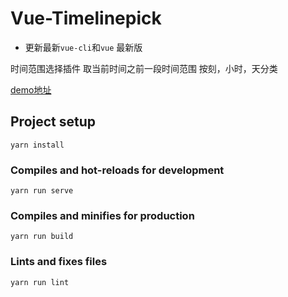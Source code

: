 # Vue-Timelinepick
- 更新最新`vue-cli`和`vue` 最新版

时间范围选择插件 取当前时间之前一段时间范围  按刻，小时，天分类

[demo地址](https://yelingfeng.github.io/vue-timelinepick/)

## Project setup
```
yarn install
```

### Compiles and hot-reloads for development
```
yarn run serve
```

### Compiles and minifies for production
```
yarn run build
```

### Lints and fixes files
```
yarn run lint
```
